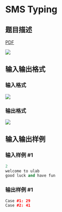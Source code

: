 # SMS Typing

## 题目描述

[problemUrl]: https://uva.onlinejudge.org/index.php?option=com_onlinejudge&Itemid=8&category=27&page=show_problem&problem=2525

[PDF](https://uva.onlinejudge.org/external/115/p11530.pdf)

![](https://cdn.luogu.com.cn/upload/vjudge_pic/UVA11530/8600c0f7e163b0e9e7b687fc1f5ac3b702912d9c.png)

## 输入输出格式

### 输入格式

![](https://cdn.luogu.com.cn/upload/vjudge_pic/UVA11530/d26fd9a4061ea58e219da67af649de8a52f4ebb6.png)

### 输出格式

![](https://cdn.luogu.com.cn/upload/vjudge_pic/UVA11530/ff61c610053f7a9e8c322080b244e8d3cb69dbf8.png)

## 输入输出样例

### 输入样例 #1

```cpp
2
welcome to ulab
good luck and have fun
```


### 输出样例 #1

```cpp
Case #1: 29
Case #2: 41
```


